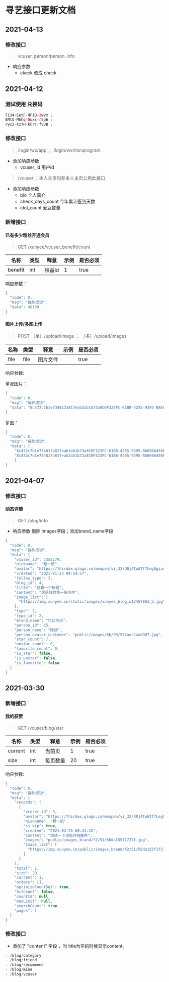 
# 寻艺接口更新文档

## 2021-04-13
### 修改接口
> vcuser_person/person_info
- 响应参数
  - ckeck 改成 check

## 2021-04-12
### 测试使用 兑换码
```java
li34-EetF-dPIQ-2wVx ;
EMtO-M6hq-5uxs-r5p6 ;
ryx2-kz7H-kCrc-fVDB ;
```
### 修改接口

> /login/wx/app ； /login/wx/miniprogram
- 添加响应参数
  - vcuser_id 用户id
    
> /vcuser  ；本人主页和非本人主页公用此接口
- 添加响应参数
    - bio 个人简介
    - check_days_count 今年累计签到天数
    - idol_count 爱豆数量

### 新增接口
#### 已有多少粉丝开通会员
> GET /xunyee/vcuser_benefit/count

| 名称    | 类型 | 释意     | 示例 | 是否必须 |
| ------- | ---- | -------- | ---- | -------- |
| benefit | int  | 权益id   |  1   | true     |

响应参数：
``` java
{
  "code": 0,
  "msg": "操作成功",
  "data": 40109
}
```

#### 图片上传/多图上传
> POST （单）/upload/image ； （多）/upload/images

| 名称    | 类型 | 释意     | 示例 | 是否必须 |
| ------- | ---- | -------- | ---- | -------- |
| file | file  | 图片文件   |     | true     |

响应参数:

单张图片：
``` java
{
  "code": 0,
  "msg": "操作成功",
  "data": "8c472c7b1e734817a817eab3ab1b73a8C0F323FC-61BB-4255-9395-BA698A450F74.png"
}
```
多图：
``` java
{
  "code": 0,
  "msg": "操作成功",
  "data": [
    "8c472c7b1e734817a817eab3ab1b73a8C0F323FC-61BB-4255-9395-BA698A450F74.png",
    "8c472c7b1e734817a817eab3ab1b73a8C0F323FC-61BB-4255-9395-BA698A450F74.png"
    ]
}
```

## 2021-04-07

### 修改接口

#### 动态详情
> GET /blog/info

- 响应参数   删除 images字段；添加brand_name字段
```java
{
  "code": 0,
  "msg": "操作成功",
  "data": {
    "vcuser_id": 3358279,
    "nickname": "程一航",
    "avatar": "https://thirdwx.qlogo.cn/mmopen/vi_32/Q0j4TwGTfTLegOgiasudOib1y5bDicCXjzE7v13pwIPZcI5ACrWzAmsNm4tshTxlH7OY1h18p8hRnVKseW7S7vW8Q/132",
    "created": "2021-01-23 04:24:57",
    "follow_type": 3,
    "blog_id": 4,
    "title": "这是一个标题",
    "content": "这是我的第一条创作",
    "image_list": [
      "https://img.xunyee.cn/static/images/xunyee_blog_u12457863_b.jpg"
    ],
    "type": 3,
    "type_id": 2,
    "brand_name": "可口可乐",
    "person_id": 15,
    "person_name": "陈赫",
    "person_avatar_customer": "public/images/86/99/572aec2aad987.jpg",
    "star_count": 7,
    "unstar_count": 0,
    "favorite_count": 0,
    "is_star": false,
    "is_unstar": false,
    "is_favorite": false
  }
}
```

## 2021-03-30

### 新增接口

#### 我的获赞

> GET   /vcuser/blog/star

| 名称    | 类型 | 释意     | 示例 | 是否必须 |
| ------- | ---- | -------- | ---- | -------- |
| current | int  | 当前页   | 1    | true     |
| size    | int  | 每页数量 | 20   | true     |

响应参数:

``` java
{
  "code": 0,
  "msg": "操作成功",
  "data": {
    "records": [
      {
        "vcuser_id": 0,
        "avatar": "https://thirdwx.qlogo.cn/mmopen/vi_32/Q0j4TwGTfTLegOgiasudOib1y5bDicCXjzE7v13pwIPZcI5ACrWzAmsNm4tshTxlH7OY1h18p8hRnVKseW7S7vW8Q/132",
        "nickname": "程一航",
        "is_vip": true,
        "created": "2021-03-25 08:31:43",
        "content": "测试一下动态详情推荐",
        "images": "public/images_brand/f2/51/58da155f1727f.jpg",
        "image_list": [
          "https://img.xunyee.cn/public/images_brand/f2/51/58da155f1727f.jpg"
        ]
      }
    ],
    "total": 1,
    "size": 20,
    "current": 1,
    "orders": [],
    "optimizeCountSql": true,
    "hitCount": false,
    "countId": null,
    "maxLimit": null,
    "searchCount": true,
    "pages": 1
  }
}
```

### 修改接口

- 添加了 "content"  字段 ，当 title为空的时候显示content。

```java
- /blog/category
- /blog/friend
- /blog/recommend
- /blog/mine
- /blog/vcuser
```